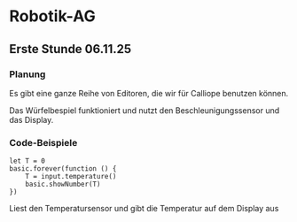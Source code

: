 # Robotik-AG
## Erste Stunde 06.11.25
### Planung
Es gibt eine ganze Reihe von Editoren, die wir für Calliope benutzen können.

Das Würfelbespiel funktioniert und nutzt den Beschleunigungssensor und das Display.

### Code-Beispiele
```
let T = 0
basic.forever(function () {
    T = input.temperature()
    basic.showNumber(T)
})
```
Liest den Temperatursensor und gibt die Temperatur auf dem Display aus


